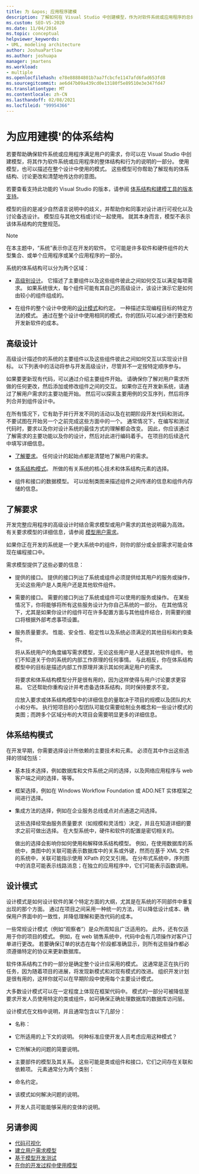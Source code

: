 ```yaml
---
title: 为 &apos; 应用程序建模
description: 了解如何在 Visual Studio 中创建模型，作为对软件系统或应用程序的总体结构和行为的说明。
ms.custom: SEO-VS-2020
ms.date: 11/04/2016
ms.topic: conceptual
helpviewer_keywords:
- UML, modeling architecture
author: JoshuaPartlow
ms.author: joshuapa
manager: jmartens
ms.workload:
- multiple
ms.openlocfilehash: e78e88884801b7aa7fcbcfe1147afd6fad653fd8
ms.sourcegitcommit: ae6d47b09a439cd0e13180f5e89510e3e347fd47
ms.translationtype: MT
ms.contentlocale: zh-CN
ms.lasthandoff: 02/08/2021
ms.locfileid: "99954366"
---
```

# <a name="model-your-app39s-architecture"></a>为应用建模&#39;的体系结构
若要帮助确保软件系统或应用程序满足用户的需求，你可以在 Visual Studio 中创建模型，将其作为软件系统或应用程序的整体结构和行为的说明的一部分。 使用模型，也可以描述在整个设计中使用的模式。 这些模型可你帮助了解现有的体系结构、讨论更改和清楚地传达你的意图。

 若要查看支持此功能的 Visual Studio 的版本，请参阅 [体系结构和建模工具的版本支持](../modeling/what-s-new-for-design-in-visual-studio.md#VersionSupport)。

 模型的目的是减少自然语言说明中的歧义，并帮助你和同事对设计进行可视化以及讨论备选设计。 模型应与其他文档或讨论一起使用。 就其本身而言，模型不表示该体系结构的完整规范。

> [!NOTE]
> 在本主题中，“系统”表示你正在开发的软件。 它可能是许多软件和硬件组件的大型集合、或单个应用程序或某个应用程序的一部分。

 系统的体系结构可以分为两个区域：

- [高级别设计](#Structure)。 它描述了主要组件以及这些组件彼此之间如何交互以满足每项需求。 如果系统很大，每个组件可能有其自己的高级设计，该设计演示它是如何由较小的组件组成的。

- 在组件的整个设计中使用的[设计模式](#Patterns)和约定。 一种描述实现编程目标的特定方法的模式。 通过在整个设计中使用相同的模式，你的团队可以减少进行更改和开发新软件的成本。

## <a name="high-level-design"></a><a name="Structure"></a> 高级设计
 高级设计描述你的系统的主要组件以及这些组件彼此之间如何交互以实现设计目标。 以下列表中的活动将参与开发高级设计，尽管并不一定按特定顺序参与。

 如果要更新现有代码，可以通过介绍主要组件开始。 请确保你了解对用户需求所做的任何更改，然后添加或修改组件之间的交互。 如果你正在开发新系统，请通过了解用户需求的主要功能开始。 然后可以探索主要用例的交互序列，然后将序列合并到组件设计中。

 在所有情况下，它有助于并行开发不同的活动以及在初期阶段开发代码和测试。 不要试图在开始另一个之前完成这些方面中的一个。 通常情况下，在编写和测试代码时，要求以及你对设计系统的最佳方式的理解都会改变。 因此，你应该通过了解需求的主要功能以及你的设计，然后对此进行编码着手。 在项目的后续迭代中填写详细信息。

- [了解要求](#Requirements)。 任何设计的起始点都是清楚地了解用户的需求。

- [体系结构模式](#BigDecisions)。 所做的有关系统的核心技术和体系结构元素的选择。

- 组件和接口的数据模型。 可以绘制类图来描述组件之间传递的信息和组件内存储的信息。

## <a name="understanding-the-requirements"></a><a name="Requirements"></a> 了解要求
 开发完整应用程序的高级设计时结合需求模型或用户需求的其他说明最为高效。 有关要求模型的详细信息，请参阅 [模型用户需求](../modeling/model-user-requirements.md)。

 如果你正在开发的系统是一个更大系统中的组件，则你的部分或全部需求可能会体现在编程接口中。

 需求模型提供了这些必要的信息：

- 提供的接口。 提供的接口列出了系统或组件必须提供给其用户的服务或操作，无论这些用户是人类用户还是其他软件组件。

- 需要的接口。 需要的接口列出了系统或组件可以使用的服务或操作。 在某些情况下，你将能够将所有这些服务设计为你自己系统的一部分。 在其他情况下，尤其是如果你设计的组件可在许多配置方面与其他组件结合，则需要的接口将根据外部考虑事项设置。

- 服务质量要求。 性能、安全性、稳定性以及系统必须满足的其他目标和约束条件。

  将从系统用户的角度编写需求模型，无论这些用户是人还是其他软件组件。 他们不知道关于你的系统的内部工作原理的任何事情。 与此相反，你在体系结构模型中的目标是描述内部工作原理并演示其如何满足用户的需求。

  将要求和体系结构模型分开是很有用的，因为这样使得与用户讨论要求更容易。 它还帮助你重构设计并考虑备选体系结构，同时保持要求不变。

  应放入要求或体系结构模型中的详细信息的量取决于项目的规模以及团队的大小和分布。 执行短项目的小型团队可能仅需要绘制业务概念和一些设计模式的类图；而跨多个区域分布的大项目会需要明显更多的详细信息。

## <a name="architectural-patterns"></a><a name="BigDecisions"></a> 体系结构模式
 在开发早期，你需要选择设计所依赖的主要技术和元素。 必须在其中作出这些选择的领域包括：

- 基本技术选择，例如数据库和文件系统之间的选择，以及网络应用程序与 web 客户端之间的选择，等等。

- 框架选择，例如在 Windows Workflow Foundation 或 ADO.NET 实体框架之间进行选择。

- 集成方法的选择，例如在企业服务总线或点对点通道之间选择。

  这些选择经常由服务质量要求（如规模和灵活性）决定，并且在知道详细的要求之前可做出选择。 在大型系统中，硬件和软件的配置是密切相关的。

  做出的选择会影响你如何使用和解释体系结构模型。 例如，在使用数据库的系统中，类图中的关联可能表示数据库中的关系或外键，然而在基于 XML 文件的系统中，关联可能指示使用 XPath 的交叉引用。 在分布式系统中，序列图中的消息可能表示线路消息；在独立的应用程序中，它们可能表示函数调用。

## <a name="design-patterns"></a><a name="Patterns"></a> 设计模式
 设计模式是如何设计软件的某个特定方面的大纲，尤其是在系统的不同部件中重复出现的那个方面。 通过在项目之间采用一种统一的方法，可以降低设计成本、确保用户界面中的一致性，并降低理解和更改代码的成本。

 一些常规设计模式（例如“观察者”）是众所周知且广泛适用的。 此外，还有仅适用于你的项目的模式。 例如，在 web 销售系统中，代码中会有几项操作对客户订单进行更改。 若要确保订单的状态在每个阶段都准确显示，则所有这些操作都必须遵循特定的协议来更新数据库。

 软件体系结构工作的一部分是确定整个设计应采用的模式。 这通常是正在执行的任务，因为随着项目的进展，将发现新模式和对现有模式的改进。 组织开发计划是很有用的，这样你就可以在早期阶段中使用每个主要设计模式。

 大多数设计模式可以在一定程度上体现在框架代码中。 模式的一部分可被降低至要求开发人员使用特定的类或组件，如可确保正确处理数据库的数据库访问层。

 设计模式在文档中说明，并且通常包含以下几部分：

- 名称：

- 它所适用的上下文的说明。 何种标准应使开发人员考虑应用这种模式？

- 它所解决的问题的简要说明。

- 主要部件的模型及其关系。 这些可能是类或组件和接口，它们之间存在关联和依赖项。 元素通常分为两个类别：

- 命名约定。

- 该模式如何解决问题的说明。

- 开发人员可能能够采用的变体的说明。

## <a name="see-also"></a>另请参阅

- [代码可视化](../modeling/visualize-code.md)
- [建立用户需求模型](../modeling/model-user-requirements.md)
- [基于模型开发测试](../modeling/develop-tests-from-a-model.md)
- [在你的开发过程中使用模型](../modeling/use-models-in-your-development-process.md)
